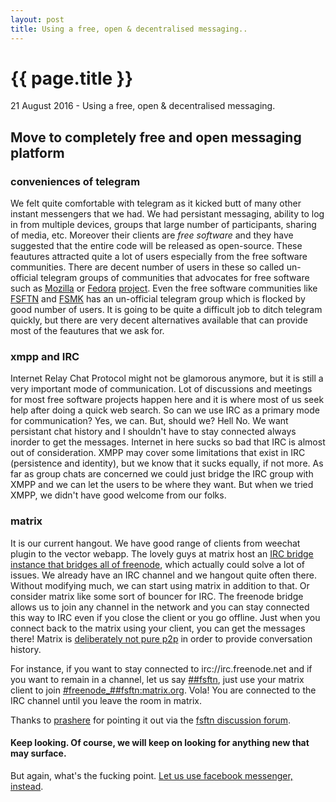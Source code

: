 ```yaml
---
layout: post
title: Using a free, open & decentralised messaging.. 
---
```


{{ page.title }}
================

<p class="meta">21 August 2016 -  Using a free, open & decentralised messaging. </p>

## Move to completely free and open messaging platform

### conveniences of telegram 
We felt quite comfortable with telegram as it kicked butt of many other instant messengers that we had. We had persistant messaging, ability to log in from multiple devices, groups that large number of participants, sharing of media, etc. 
Moreover their clients are *free software* and they have suggested that the entire code will be released as open-source. 
These feautures attracted quite a lot of users especially from the free software communities. There are decent number of users in these so called un-official telegram groups of communities that advocates for free software such as [Mozilla](https://wiki.mozilla.org/Telegram) or [Fedora](http://telegram.me/fedoranews) [project](http://telegram.me/fedoranews). Even the free software communities like [FSFTN](https://fsftn.org) and [FSMK](https://fsmk.org/) has an un-official telegram group which is flocked by good number of users. 
It is going to be quite a difficult job to ditch telegram quickly, but there are very decent alternatives available that can provide most of the feautures that we ask for.

### xmpp and IRC 
Internet Relay Chat Protocol might not be glamorous anymore, but it is still a very important mode of communication. Lot of discussions and meetings for most free software projects happen here and it is where most of us seek help after doing a quick web search. 
So can we use IRC as a primary mode for communication? Yes, we can. But, should we? Hell No. We want persistant chat history and I shouldn't have to stay connected always inorder to get the messages. Internet in here sucks so bad that IRC is almost out of consideration. 
XMPP may cover some limitations that exist in IRC (persistence and identity), but we know that it sucks equally, if not more. 
As far as group chats are concerned we could just bridge the IRC group with XMPP and we can let the users to be where they want. But when we tried XMPP, we didn't have good welcome from our folks. 

### matrix
It is our current hangout. We have good range of clients from weechat plugin to the vector webapp. The lovely guys at matrix host an [IRC bridge](https://github.com/matrix-org/matrix-appservice-irc) [instance that bridges all of freenode](https://matrix.org/blog/2015/06/22/the-matrix-org-irc-bridge-now-bridges-all-of-freenode/), which actually could solve a lot of issues. We already have an IRC channel and we hangout quite often there. Without modifying much, we can start using matrix in addition to that. Or consider matrix like some sort of bouncer for IRC. The freenode bridge allows us to join any channel in the network and you can stay connected this way to IRC even if you close the client or you go offline. Just when you connect back to the matrix using your client, you can get the messages there! Matrix  is [deliberately not pure p2p](https://matrix.org/docs/guides/faq.html#what-is-the-difference-between-matrix-and-tox) in order to provide conversation history. 

For instance, if you want to stay connected to irc://irc.freenode.net and if you want to remain in a channel, let us say [##fsftn](irc://irc.freenode.net), just use your matrix client to join  [#freenode_##fsftn:matrix.org](https://vector.im/beta/#/room/#freenode_##fsftn:matrix.org). 
Vola! You are connected to the IRC channel until you leave the room in matrix. 

Thanks to [prashere](https://discuss.fsftn.org/t/we-should-move-away-from-telegram/789) for pointing it out via the [fsftn discussion forum](https://discuss.fsftn.org/t/we-should-move-away-from-telegram/789). 

#### Keep looking. Of course, we will keep on looking for anything new that may surface.

But again, what's the fucking point. [Let us use facebook messenger, instead](http://blog.deadrat.in/2016/02/10/Is-free-software-required.html). 
